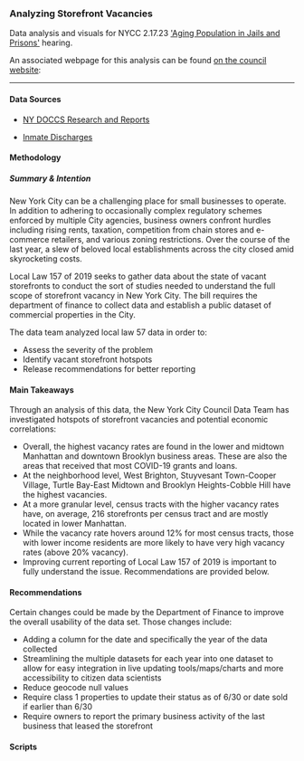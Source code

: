 ### Analyzing Storefront Vacancies
Data analysis and visuals for NYCC 2.17.23 ['Aging Population in Jails and Prisons']([https://legistar.council.nyc.gov/MeetingDetail.aspx?From=Alert&ID=980028&GUID=239563C5-9CA2-44A7-8E1D-A970A0556192](https://legistar.council.nyc.gov/MeetingDetail.aspx?ID=1080355&GUID=F093B565-99BE-48A3-AC7D-BC85211E53E0&Options=info|&Search=)) hearing.

An associated webpage for this analysis can be found [on the council website](https://council.nyc.gov/data/vacant-storefronts/): 

***  

#### Data Sources 

- [NY DOCCS Research and Reports](https://doccs.ny.gov/research-and-reports)

- [Inmate Discharges](https://data.cityofnewyork.us/Public-Safety/Inmate-Discharges/94ri-3ium)

#### Methodology 

##### Summary & Intention
New York City can be a challenging place for small businesses to operate. In addition to adhering to occasionally complex regulatory schemes enforced by multiple City agencies, business owners confront hurdles including rising rents, taxation, competition from chain stores and e-commerce retailers, and various zoning restrictions. Over the course of the last year, a slew of beloved local establishments across the city closed amid skyrocketing costs.

Local Law 157 of 2019 seeks to gather data about the state of vacant storefronts to conduct the sort of studies needed to understand the full scope of storefront vacancy in New York City. The bill requires the department of finance to collect data and establish a public dataset of commercial properties in the City.

The data team analyzed local law 57 data in order to:
- Assess the severity of the problem 
- Identify vacant storefront hotspots 
- Release recommendations for better reporting

#### Main Takeaways
Through an analysis of this data, the New York City Council Data Team has investigated hotspots of storefront vacancies and potential economic correlations:

- Overall, the highest vacancy rates are found in the lower and midtown Manhattan and downtown Brooklyn business areas. These are also the areas that received that most COVID-19 grants and loans.
- At the neighborhood level, West Brighton, Stuyvesant Town-Cooper Village, Turtle Bay-East Midtown and Brooklyn Heights-Cobble Hill have the highest vacancies. 
- At a more granular level, census tracts with the higher vacancy rates have, on average, 216 storefronts per census tract and are mostly located in lower Manhattan.
- While the vacancy rate hovers around 12% for most census tracts, those with lower income residents are more likely to have very high vacancy rates (above 20% vacancy).
- Improving current reporting of Local Law 157 of 2019 is important to fully understand the issue. Recommendations are provided below.

#### Recommendations
Certain changes could be made by the Department of Finance to improve the overall usability of the data set. Those changes include:

- Adding a column for the date and specifically the year of the data collected
- Streamlining the multiple datasets for each year into one dataset to allow for easy integration in live updating tools/maps/charts and more accessibility to citizen data scientists
- Reduce geocode null values
- Require class 1 properties to update their status as of 6/30 or date sold if earlier than 6/30
- Require owners to report the primary business activity of the last business that leased the storefront

#### Scripts
